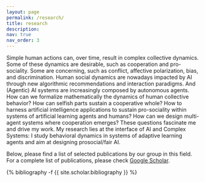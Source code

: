 ```yaml
---
layout: page
permalink: /research/
title: research
description: 
nav: true
nav_order: 3
---
```


Simple human actions can, over time, result in complex collective dynamics. Some of these dynamics are desirable, such as cooperation and pro-sociality. Some are concerning, such as conflict, affective polarization, bias, and discrimination. Human social dynamics are nowadays impacted by AI through new algorithmic recommendations and interaction paradigms. And (Agentic) AI systems are increasingly composed by autonomous agents. How can we formalize mathematically the dynamics of human collective behavior? How can selfish parts sustain a cooperative whole? How to harness artificial intelligence applications to sustain pro-sociality within systems of artificial learning agents and humans? How can we design multi-agent systems where cooperation emerges? These questions fascinate me and drive my work. My research lies at the interface of AI and Complex Systems: I study behavioral dynamics in systems of adaptive learning agents and aim at designing prosocial/fair AI.

Below, please find a list of selected publications by our group in this field. For a complete list of publications, please check [Google Scholar](https://scholar.google.com/citations?user=Ps7iXn0AAAAJ).

<!-- _pages/publications.md -->
<div class="publications">

{% bibliography -f {{ site.scholar.bibliography }} %}

</div>
